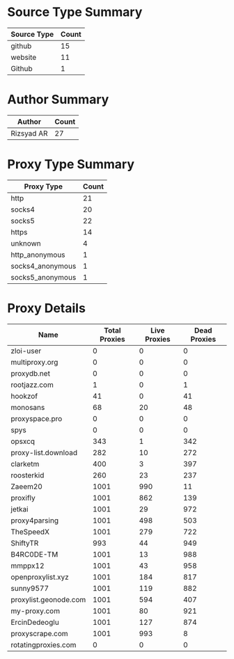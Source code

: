 # Source Type Summary

| Source Type | Count |
|-------------|-------|
| github | 15 |
| website | 11 |
| Github | 1 |


# Author Summary

| Author | Count |
|--------|-------|
| Rizsyad AR | 27 |


# Proxy Type Summary

| Proxy Type | Count |
|------------|-------|
| http | 21 |
| socks4 | 20 |
| socks5 | 22 |
| https | 14 |
| unknown | 4 |
| http_anonymous | 1 |
| socks4_anonymous | 1 |
| socks5_anonymous | 1 |


# Proxy Details

| Name | Total Proxies | Live Proxies | Dead Proxies |
|------|---------------|--------------|---------------|
| zloi-user | 0 | 0 | 0 |
| multiproxy.org | 0 | 0 | 0 |
| proxydb.net | 0 | 0 | 0 |
| rootjazz.com | 1 | 0 | 1 |
| hookzof | 41 | 0 | 41 |
| monosans | 68 | 20 | 48 |
| proxyspace.pro | 0 | 0 | 0 |
| spys | 0 | 0 | 0 |
| opsxcq | 343 | 1 | 342 |
| proxy-list.download | 282 | 10 | 272 |
| clarketm | 400 | 3 | 397 |
| roosterkid | 260 | 23 | 237 |
| Zaeem20 | 1001 | 990 | 11 |
| proxifly | 1001 | 862 | 139 |
| jetkai | 1001 | 29 | 972 |
| proxy4parsing | 1001 | 498 | 503 |
| TheSpeedX | 1001 | 279 | 722 |
| ShiftyTR | 993 | 44 | 949 |
| B4RC0DE-TM | 1001 | 13 | 988 |
| mmppx12 | 1001 | 43 | 958 |
| openproxylist.xyz | 1001 | 184 | 817 |
| sunny9577 | 1001 | 119 | 882 |
| proxylist.geonode.com | 1001 | 594 | 407 |
| my-proxy.com | 1001 | 80 | 921 |
| ErcinDedeoglu | 1001 | 127 | 874 |
| proxyscrape.com | 1001 | 993 | 8 |
| rotatingproxies.com | 0 | 0 | 0 |
